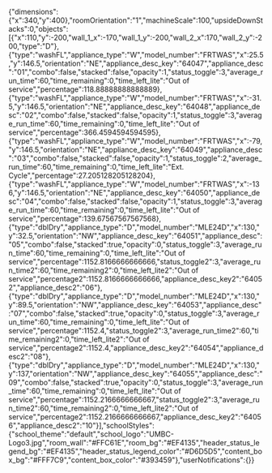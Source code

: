 {"dimensions":{"x":340,"y":400},"roomOrientation":"1","machineScale":100,"upsideDownStacks":0,"objects":[{"x":110,"y":-200,"wall_1_x":-170,"wall_1_y":-200,"wall_2_x":170,"wall_2_y":-200,"type":"D"},{"type":"washFL","appliance_type":"W","model_number":"FRTWAS","x":25.5,"y":146.5,"orientation":"NE","appliance_desc_key":"64047","appliance_desc":"01","combo":false,"stacked":false,"opacity":1,"status_toggle":3,"average_run_time":60,"time_remaining":0,"time_left_lite":"Out of service","percentage":118.88888888888889},{"type":"washFL","appliance_type":"W","model_number":"FRTWAS","x":-31.5,"y":146.5,"orientation":"NE","appliance_desc_key":"64048","appliance_desc":"02","combo":false,"stacked":false,"opacity":1,"status_toggle":3,"average_run_time":60,"time_remaining":0,"time_left_lite":"Out of service","percentage":366.4594594594595},{"type":"washFL","appliance_type":"W","model_number":"FRTWAS","x":-79,"y":146.5,"orientation":"NE","appliance_desc_key":"64049","appliance_desc":"03","combo":false,"stacked":false,"opacity":1,"status_toggle":2,"average_run_time":60,"time_remaining":0,"time_left_lite":"Ext. Cycle","percentage":27.205128205128204},{"type":"washFL","appliance_type":"W","model_number":"FRTWAS","x":-136,"y":146.5,"orientation":"NE","appliance_desc_key":"64050","appliance_desc":"04","combo":false,"stacked":false,"opacity":1,"status_toggle":3,"average_run_time":60,"time_remaining":0,"time_left_lite":"Out of service","percentage":139.67567567567568},{"type":"dblDry","appliance_type":"D","model_number":"MLE24D","x":130,"y":32.5,"orientation":"NW","appliance_desc_key":"64051","appliance_desc":"05","combo":false,"stacked":true,"opacity":0,"status_toggle":3,"average_run_time":60,"time_remaining":0,"time_left_lite":"Out of service","percentage":1152.8166666666666,"status_toggle2":3,"average_run_time2":60,"time_remaining2":0,"time_left_lite2":"Out of service","percentage2":1152.8166666666666,"appliance_desc_key2":"64052","appliance_desc2":"06"},{"type":"dblDry","appliance_type":"D","model_number":"MLE24D","x":130,"y":89.5,"orientation":"NW","appliance_desc_key":"64053","appliance_desc":"07","combo":false,"stacked":true,"opacity":0,"status_toggle":3,"average_run_time":60,"time_remaining":0,"time_left_lite":"Out of service","percentage":1152.4,"status_toggle2":3,"average_run_time2":60,"time_remaining2":0,"time_left_lite2":"Out of service","percentage2":1152.4,"appliance_desc_key2":"64054","appliance_desc2":"08"},{"type":"dblDry","appliance_type":"D","model_number":"MLE24D","x":130,"y":137,"orientation":"NW","appliance_desc_key":"64055","appliance_desc":"09","combo":false,"stacked":true,"opacity":0,"status_toggle":3,"average_run_time":60,"time_remaining":0,"time_left_lite":"Out of service","percentage":1152.2166666666667,"status_toggle2":3,"average_run_time2":60,"time_remaining2":0,"time_left_lite2":"Out of service","percentage2":1152.2166666666667,"appliance_desc_key2":"64056","appliance_desc2":"10"}],"schoolStyles":{"school_theme":"default","school_logo":"UMBC-Logo3.jpg","room_wall":"#FFC61E","room_bg":"#EF4135","header_status_legend_bg":"#EF4135","header_status_legend_color":"#D6D5D5","content_box_bg":"#FFF7C9","content_box_color":"#393459"},"userNotifications":{}}